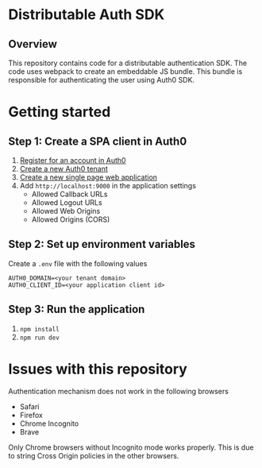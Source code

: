 # Distributable Auth SDK

## Overview
This repository contains code for a distributable authentication SDK. The code uses webpack to create
an embeddable JS bundle. This bundle is responsible for authenticating the user using Auth0 SDK.

# Getting started

## Step 1: Create a SPA client in Auth0
1. [Register for an account in Auth0](https://auth0.com/)
2. [Create a new Auth0 tenant](https://auth0.com/docs/get-started/auth0-overview/create-tenants)
3. [Create a new single page web application](https://auth0.com/docs/get-started/auth0-overview/create-applications)
4. Add `http://localhost:9000` in the application settings
   - Allowed Callback URLs
   - Allowed Logout URLs
   - Allowed Web Origins
   - Allowed Origins (CORS)

## Step 2: Set up environment variables
Create a `.env` file with the following values
```shell
AUTH0_DOMAIN=<your tenant domain>
AUTH0_CLIENT_ID=<your application client id>
```

## Step 3: Run the application
1. `npm install`
2. `npm run dev`

# Issues with this repository
Authentication mechanism does not work in the following browsers
- Safari
- Firefox
- Chrome Incognito
- Brave

Only Chrome browsers without Incognito mode works properly. This is due to string Cross Origin policies in the other browsers.
